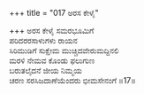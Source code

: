 +++
title = "017 ಅರಸ ಕೇಳೈ"

+++
ಅರಸ ಕೇಳೈ ಸಮರಭೂಮಿಗೆ  
ಪರಿದರರಸಾಳುಗಳು ರಾಯನ  
ಸಿರಿಮುಡಿಗೆ ಸುಕ್ಷೇಮ ಮುಚ್ಚಿದವೇರುಮದ್ದಿನಲಿ  
ಮರಳಿ ನೇಮವ ಕೊಂಡು ಫಲುಗುಣ  
ಬರುತಲೈದನೆ ಜೀಯ ನಿಮ್ಮಯ  
ಚರಣ ಸರಸಿಜದಾಣೆಯೆಂದರು ಭೀಮಸೇನಂಗೆ       ॥17॥